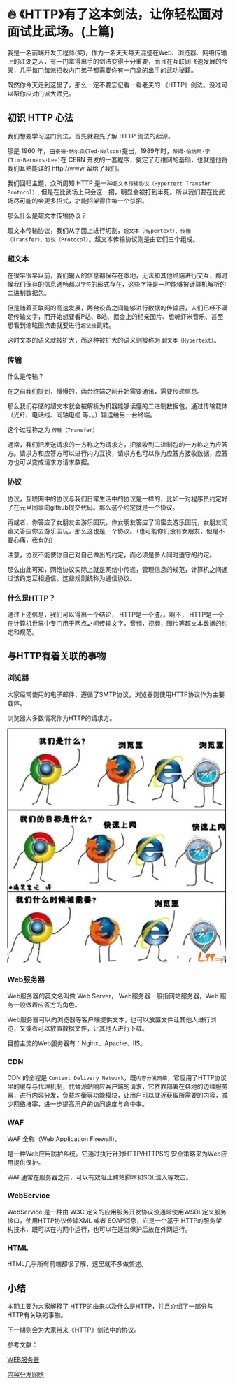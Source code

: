 # 🔥 《HTTP》有了这本剑法，让你轻松面对面试比武场。(上篇)

我是一名前端开发工程师(笑)，作为一名天天每天混迹在Web、浏览器、网络传输上的江湖之人，有一门拿得出手的剑法变得十分重要，而且在互联网飞速发展的今天，几乎每门每派招收内门弟子都需要你有一门拿的出手的武功秘籍。

既然你今天走到这里了，那么一定不要忘记看一看老夫的 《HTTP》剑法。没准可以帮你应对门派大师兄。

## 初识 HTTP 心法

我们想要学习这门剑法，首先就要先了解 HTTP 剑法的起源。

那是 1960 年，由`泰德·纳尔森(Ted·Nelson)`提出，1989年时，`蒂姆·伯纳斯·李(Tim·Berners·Lee)`在 CERN 开发的一套程序，奠定了万维网的基础，也就是他将我们耳熟能详的 http://www 留给了我们。

我们回归主题，众所周知 HTTP 是一种`超文本传输协议（Hypertext Transfer Protocol）`, 但是在比武场上只会这一招，明显会被打到半死。所以我们要在比武场尽可能的会更多招式，才能招架得住每一个杀招。

那么什么是超文本传输协议？

超文本传输协议，我们从字面上进行切割，`超文本（Hypertext）、传输（Transfer）、协议（Protocol）`。超文本传输协议则是由它们三个组成。

### 超文本

在很早很早以前，我们输入的信息都保存在本地，无法和其他终端进行交互，那时候我们保存的信息通畅都以`字符`的形式存在，这些字符是一种能够被计算机解析的二进制数据包。

但是随着互联网的高速发展，两台设备之间能够进行数据的传输后，人们已经不满足传输文字，而开始想要看P站、B站、掘金上的相亲图片、想听虾米音乐、甚至想看到缩略图点击就要进行`超链接`跳转。

这时文本的语义就被扩大，而这种被扩大的语义则被称为 `超文本（Hypertext）`。

### 传输

什么是传输？

在之前我们提到，慢慢的，两台终端之间开始需要通讯，需要传递信息。

那么我们存储的超文本就会被解析为机器能够读懂的二进制数据包，通过传输载体（光纤、电话线、同轴电缆 等。。）输送给另一台终端。

这个过程称之为 `传输（Transfer）`

通常，我们把发送请求的一方称之为请求方，把接收到二进制包的一方称之为应答方。请求方和应答方可以进行内力互换，请求方也可以作为应答方接收数据，应答方也可以变成请求方请求数据。

### 协议

协议，互联网中的协议与我们日常生活中的协议是一样的，比如一对程序员约定好了在元旦同事向github提交代码。那么这个约定就是一个协议。

再或者，你答应了女朋友去游乐园玩，你女朋友答应了闺蜜去游乐园玩，女朋友闺蜜又答应你去游乐园玩，那么这也是一个协议。（也可能你们没有女朋友，但是不要心痛，我有的）

注意，协议不能使你自己对自己做出的约定，而必须是多人同时遵守的约定。

那么由此可知，网络协议实际上就是网络中传递，管理信息的规范，计算机之间通过该约定互相通信。这些规则统称为通信协议。

### 什么是HTTP？

通过上述信息，我们可以得出一个结论， HTTP是一个渣。。啊不， HTTP是一个在计算机世界中专门用于两点之间传输文字，音频，视频，图片等超文本数据的约定和规范。

## 与HTTP有着关联的事物

### 浏览器

大家经常使用的电子邮件，遵循了SMTP协议，浏览器则使用HTTP协议作为主要载体。

浏览器大多数情况作为HTTP的请求方。

![这几个浏览器都遵守了HTTP协议](../../assets/front-end/pic.jpg)

### Web服务器

Web服务器的英文名叫做 Web Server， Web服务器一般指网站服务器，Web 服务一般做着应答方的角色。

Web服务器可以向浏览器等客户端提供文本，也可以放置文件让其他人进行浏览，又或者可以放置数据文件，让其他人进行下载。

目前主流的Web服务器有：Nginx、Apache、IIS。

### CDN

CDN 的全程是 `Content Delivery Network`，既`内容分发网络`，它应用了HTTP协议里的缓存与代理机制，代替源站响应客户端的请求，它依靠部署在各地的边缘服务器，进行内容分发，负载均衡等功能模块，让用户可以就近获取所需要的内容，减少网络堵塞，进一步提高用户的访问速度与命中率。

### WAF

WAF 全称（Web Application Firewall）。

是一种Web应用防护系统。它通过执行针对HTTP/HTTPS的 安全策略来为Web应用提供保护。

WAF通常在服务器之前，可以有效阻止跨站脚本和SQL注入等攻击。

### WebService

WebService 是一种由 W3C 定义的应用服务开发协议没通常使用WSDL定义服务接口，使用HTTP协议传输XML 或者 SOAP消息，它是一个基于 HTTP的服务架构技术，既可以在内网中运行，也可以在适当保护后放在外网运行。

### HTML

HTML几乎所有前端都很了解，这里就不多做赘述。

## 小结

本期主要为大家解释了 HTTP的由来以及什么是HTTP，并且介绍了一部分与HTTP有关联的事物。

下一期则会为大家带来《HTTP》剑法中的协议。

参考文献：

[WEB服务器](https://baike.baidu.com/item/WEB%E6%9C%8D%E5%8A%A1%E5%99%A8/8390210?fr=aladdin)

[内容分发网络](https://baike.baidu.com/item/%E5%86%85%E5%AE%B9%E5%88%86%E5%8F%91%E7%BD%91%E7%BB%9C/4034265)
